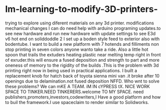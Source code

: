 Im-learning-to-modify-3D-printers-
==================================

trying to explore using diferent materials on any 3d printer. modifications mechanical changes I can do need help with arduino programing updates.to see new hardware and run new hardware with update settings to see E3d v6 hot end on soliddoddle 2 I set up a boden style feed to exterior also with bodentube. I  want to build a new platform with 7 hotends and filliments non stop printing in seven colors anyone wanto take a ride. Also a little hot spoon that trails the extuders heating plastic near melting temp right in front of exruder.this will ensure a fused deposition and strength to part and more oneness of memory to the rigidity of the builds .This is the problem with 3d printing right now in being used in practical applications. I built a replacement knob for hatch back of toyota sienna mini van .it broke after 10 openings due to delamination.not fused deposition NFFD. Who wnt to solve these problems? We can mKE A TEAM. iM IN cYPRESS tX. NICE WORK SPACE TO TINKER.NEED TINKERERS.welcome TO MY SPACE. need publishers,promoters,investors,codewriters,I Have a good platform and how to buil the framework.I use spaceclaim to render similar to Solidworks.

